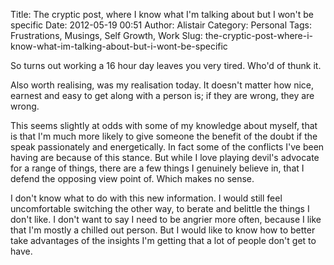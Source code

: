 Title: The cryptic post, where I know what I'm talking about but I won't be specific
Date: 2012-05-19 00:51
Author: Alistair
Category: Personal
Tags: Frustrations, Musings, Self Growth, Work
Slug: the-cryptic-post-where-i-know-what-im-talking-about-but-i-wont-be-specific

So turns out working a 16 hour day leaves you very tired. Who'd of thunk
it.

Also worth realising, was my realisation today. It doesn't matter how
nice, earnest and easy to get along with a person is; if they are wrong,
they are wrong.

This seems slightly at odds with some of my knowledge about myself, that
is that I'm much more likely to give someone the benefit of the doubt if
the speak passionately and energetically. In fact some of the conflicts
I've been having are because of this stance. But while I love playing
devil's advocate for a range of things, there are a few things I
genuinely believe in, that I defend the opposing view point of. Which
makes no sense.

I don't know what to do with this new information. I would still feel
uncomfortable switching the other way, to berate and belittle the things
I don't like. I don't want to say I need to be angrier more often,
because I like that I'm mostly a chilled out person. But I would like to
know how to better take advantages of the insights I'm getting that a
lot of people don't get to have.
